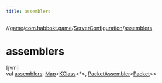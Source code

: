 ```yaml
---
title: assemblers
---
```

//[game](../../../index.html)/[com.habbokt.game](../index.html)/[ServerConfiguration](index.html)/[assemblers](assemblers.html)



# assemblers



[jvm]\
val [assemblers](assemblers.html): [Map](https://kotlinlang.org/api/latest/jvm/stdlib/kotlin.collections/-map/index.html)&lt;[KClass](https://kotlinlang.org/api/latest/jvm/stdlib/kotlin.reflect/-k-class/index.html)&lt;*&gt;, [PacketAssembler](../../../../api/api/com.habbokt.api.packet/-packet-assembler/index.html)&lt;[Packet](../../../../api/api/com.habbokt.api.packet/-packet/index.html)&gt;&gt;




